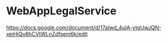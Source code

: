 # WebAppLegalService
https://docs.google.com/document/d/17alwd_4uIA-ytqUwJQN-xeiHiQv8hCVtWLnZdfsem6k/edit
 
